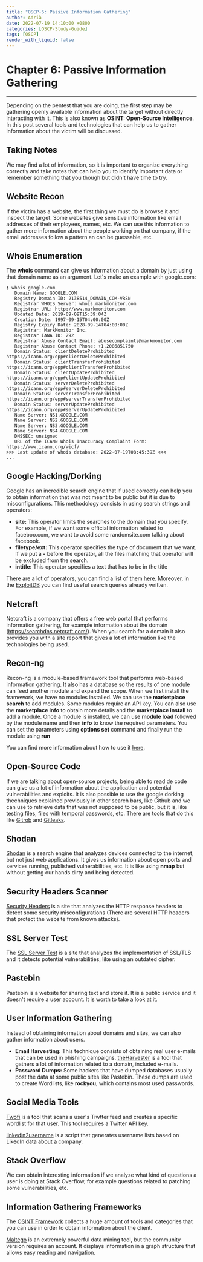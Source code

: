 ```yaml
---
title: "OSCP-6: Passive Information Gathering"
author: Adrià
date: 2022-07-19 14:10:00 +0800
categories: [OSCP-Study-Guide]
tags: [OSCP]
render_with_liquid: false
---
```


# Chapter 6: Passive Information Gathering
***

Depending on the pentest that you are doing, the first step may be gathering openly available information about the target without directly interacting with it. This is also known as **OSINT: Open-Source Intelligence**. In this post several tools and technologies that can help us to gather information about the victim will be discussed. 

## Taking Notes

We may find a lot of information, so it is important to organize everything correctly and take notes that can help you to identify important data or remember something that you though but didn't have time to try. 

## Website Recon

If the victim has a website, the first thing we must do is browse it and inspect the target. Some websites give sensitive information like email addresses of their employees, names, etc. We can use this information to gather more information about the people working on that company, if the email addresses follow a pattern an can be guessable, etc. 

## Whois Enumeration 

The **whois** command can give us information about a domain by just using that domain name as an argument. Let's make an example with google.com: 
```shell
❯ whois google.com
   Domain Name: GOOGLE.COM
   Registry Domain ID: 2138514_DOMAIN_COM-VRSN
   Registrar WHOIS Server: whois.markmonitor.com
   Registrar URL: http://www.markmonitor.com
   Updated Date: 2019-09-09T15:39:04Z
   Creation Date: 1997-09-15T04:00:00Z
   Registry Expiry Date: 2028-09-14T04:00:00Z
   Registrar: MarkMonitor Inc.
   Registrar IANA ID: 292
   Registrar Abuse Contact Email: abusecomplaints@markmonitor.com
   Registrar Abuse Contact Phone: +1.2086851750
   Domain Status: clientDeleteProhibited https://icann.org/epp#clientDeleteProhibited
   Domain Status: clientTransferProhibited https://icann.org/epp#clientTransferProhibited
   Domain Status: clientUpdateProhibited https://icann.org/epp#clientUpdateProhibited
   Domain Status: serverDeleteProhibited https://icann.org/epp#serverDeleteProhibited
   Domain Status: serverTransferProhibited https://icann.org/epp#serverTransferProhibited
   Domain Status: serverUpdateProhibited https://icann.org/epp#serverUpdateProhibited
   Name Server: NS1.GOOGLE.COM
   Name Server: NS2.GOOGLE.COM
   Name Server: NS3.GOOGLE.COM
   Name Server: NS4.GOOGLE.COM
   DNSSEC: unsigned
   URL of the ICANN Whois Inaccuracy Complaint Form: https://www.icann.org/wicf/
>>> Last update of whois database: 2022-07-19T08:45:39Z <<<
...
```
## Google Hacking/Dorking

Google has an incredible search engine that if used correctly can help you to obtain information that was not meant to be public but it is due to misconfigurations. This methodology consists in using search strings and operators: 
- **site:** This operator limits the searches to the domain that you specify. For example, if we want some  official information related to faceboo.com, we want to avoid some randomsite.com talking about facebook. 
- **filetype/ext:** This operator specifies the type of document that we want. If we put a **-** before the operator, all the files matching that operator will be excluded from the search. 
- **intitle:** This operator specifies a text that has to be in the title  

There are a lot of operators, you can find a list of them [here](https://www.boxpiper.com/posts/google-dork-list). Moreover, in the [ExploitDB](https://www.exploit-db.com/google-hacking-database) you can find useful search queries already written. 

## Netcraft

Netcraft is a company that offers a free web portal that performs information gathering, for example information about the domain (https://searchdns.netcraft.com/). When you search for a domain it also provides you with a site report that gives a lot of information like the technologies being used. 

## Recon-ng

Recon-ng is a module-based framework tool that performs web-based information gathering. It also has a database so the results of one module can feed another module and expand the scope. 
When we first install the framework, we have no modules installed. We can use the **marketplace search** to add modules. Some modules require an API key. You can also use the **marketplace info** to obtain more details and the **marketplace install** to add a module. 
Once a module is installed, we can use **module load** followed by the module name and then **info** to know the required parameters. 
You can set the parameters using **options set** command and finally run the module using **run**

You can find more information about how to use it [here](https://hackertarget.com/recon-ng-tutorial/).

## Open-Source Code

If we are talking about open-source projects, being able to read de code can give us a lot of information about the application and potential vulnerabilities and exploits. It is also possible to use the google dorking thechniques explained previously in other search bars, like Github and we can use to retrieve data that was not supposed to be public, but it is, like testing files, files with temporal passwords, etc. There are tools that do this like [Gitrob](https://github.com/michenriksen/gitrob) and [Gitleaks](https://github.com/zricethezav/gitleaks). 

## Shodan 

[Shodan](https://www.shodan.io/) is a search engine that analyzes devices connected to the internet, but not just web applications. It gives us information about open ports and services running, published vulnerabilities, etc. It is like using **nmap** but without getting our hands dirty and being detected. 

## Security Headers Scanner

[Security Headers](https://securityheaders.com/) is a site that analyzes the HTTP response headers to detect some security misconfigurations (There are several HTTP headers that protect the website from known attacks).

## SSL Server Test

The [SSL Server Test](https://www.ssllabs.com/ssltest/) is a site that analyzes the implementation of SSL/TLS and it detects potential vulnerabilities, like using an outdated cipher. 

## Pastebin 

Pastebin is a website for sharing text and store it. It is a public service and it doesn't require a user account. It is worth to take a look at it. 

## User Information Gathering

Instead of obtaining information about domains and sites, we can also gather information about users.

- **Email Harvesting:** This technique consists of obtaining real user e-mails that can be used in phishing campaigns. [theHarvester](https://github.com/laramies/theHarvester) is a tool that gathers a lot of information related to a domain, included e-mails. 
- **Password Dumps:** Some hackers that have dumped databases usually post the data at some public sites like Pastebin. These dumps are used to create Wordlists, like **rockyou**, which contains most used passwords. 

## Social Media Tools

[Twofi](https://github.com/digininja/twofi/blob/master/twofi.rb) is a tool that scans a user's Tiwtter feed and creates a specific wordlist for that user. This tool requires a Twitter API key.   

[linkedin2username](https://github.com/initstring/linkedin2username) is a script that generates username lists based on LikedIn data about a company.

## Stack Overflow

We can obtain interesting information if we analyze what kind of questions a user is doing at Stack Overflow, for example questions related to patching some vulnerabilities, etc. 

## Information Gathering Frameworks

The [OSINT Framework](https://osintframework.com/) collects a huge amount of tools and categories that you can use in order to obtain information about the client. 

[Maltego](https://www.maltego.com/) is an extremely powerful data mining tool, but the community version requires an account. It displays information in a graph structure that allows easy reading and navigation. 
